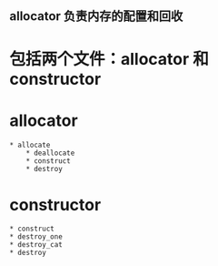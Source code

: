 ## allocator 负责内存的配置和回收

# 包括两个文件：allocator 和 constructor

# allocator 
    * allocate
        * deallocate
        * construct
        * destroy

# constructor
    * construct
    * destroy_one
    * destroy_cat
    * destroy
